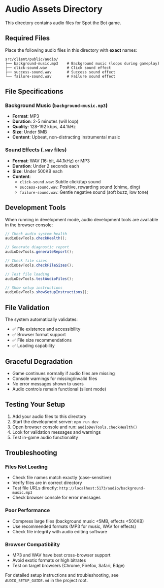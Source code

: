 # Audio Assets Directory

This directory contains audio files for Spot the Bot game.

## Required Files

Place the following audio files in this directory with **exact** names:

```
src/client/public/audio/
├── background-music.mp3    # Background music (loops during gameplay)
├── click-sound.wav         # Click sound effect
├── success-sound.wav       # Success sound effect
└── failure-sound.wav       # Failure sound effect
```

## File Specifications

### Background Music (`background-music.mp3`)

- **Format**: MP3
- **Duration**: 2-5 minutes (will loop)
- **Quality**: 128-192 kbps, 44.1kHz
- **Size**: Under 5MB
- **Content**: Upbeat, non-distracting instrumental music

### Sound Effects (`.wav` files)

- **Format**: WAV (16-bit, 44.1kHz) or MP3
- **Duration**: Under 2 seconds each
- **Size**: Under 500KB each
- **Content**:
  - `click-sound.wav`: Subtle click/tap sound
  - `success-sound.wav`: Positive, rewarding sound (chime, ding)
  - `failure-sound.wav`: Gentle negative sound (soft buzz, low tone)

## Development Tools

When running in development mode, audio development tools are available in the browser console:

```javascript
// Check audio system health
audioDevTools.checkHealth();

// Generate diagnostic report
audioDevTools.generateReport();

// Check file sizes
audioDevTools.checkFileSizes();

// Test file loading
audioDevTools.testAudioFiles();

// Show setup instructions
audioDevTools.showSetupInstructions();
```

## File Validation

The system automatically validates:

- ✅ File existence and accessibility
- ✅ Browser format support
- ✅ File size recommendations
- ✅ Loading capability

## Graceful Degradation

- Game continues normally if audio files are missing
- Console warnings for missing/invalid files
- No error messages shown to users
- Audio controls remain functional (silent mode)

## Testing Your Setup

1. Add your audio files to this directory
2. Start the development server: `npm run dev`
3. Open browser console and run: `audioDevTools.checkHealth()`
4. Look for validation messages and warnings
5. Test in-game audio functionality

## Troubleshooting

### Files Not Loading

- Check file names match exactly (case-sensitive)
- Verify files are in correct directory
- Test file URLs directly: `http://localhost:5173/audio/background-music.mp3`
- Check browser console for error messages

### Poor Performance

- Compress large files (background music <5MB, effects <500KB)
- Use recommended formats (MP3 for music, WAV for effects)
- Check file integrity with audio editing software

### Browser Compatibility

- MP3 and WAV have best cross-browser support
- Avoid exotic formats or high bitrates
- Test on target browsers (Chrome, Firefox, Safari, Edge)

For detailed setup instructions and troubleshooting, see `AUDIO_SETUP_GUIDE.md` in the project root.
